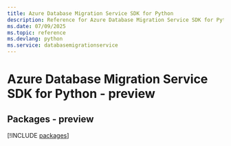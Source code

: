 ```yaml
---
title: Azure Database Migration Service SDK for Python
description: Reference for Azure Database Migration Service SDK for Python
ms.date: 07/09/2025
ms.topic: reference
ms.devlang: python
ms.service: databasemigrationservice
---
```

# Azure Database Migration Service SDK for Python - preview
## Packages - preview
[!INCLUDE [packages](database-migration-service-index.md)]